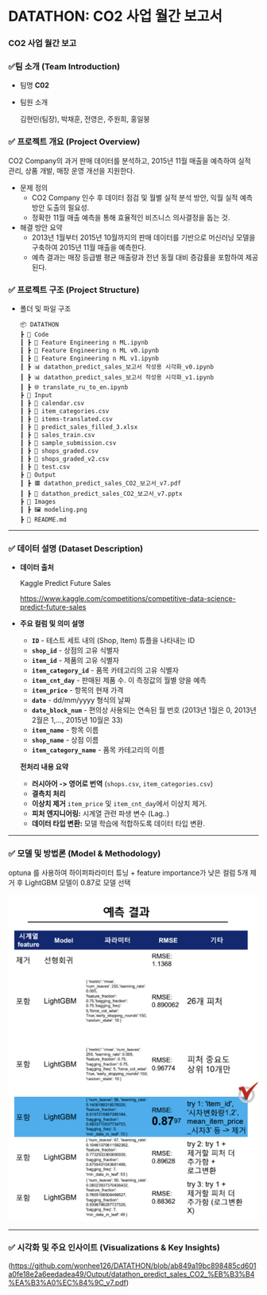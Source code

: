 # DATATHON: CO2 사업 월간 보고서



###  **CO2 사업 월간 보고**

### ✅**팀 소개 (Team Introduction)**

- 팀명 **C02**

- 팀원 소개

  김현민(팀장), 박채훈, 전영은, 주원희, 홍일붕



### ✅ 프로젝트 개요 (Project Overview)

CO2 Company의 과거 판매 데이터를 분석하고, 2015년 11월 매출을 예측하여 실적 관리, 상품 개발, 매장 운영 개선을 지원한다.

- 문제 정의
  - CO2 Company 인수 후 데이터 점검 및 월별 실적 분석 방안, 익월 실적 예측 방안 도출의 필요성.
  - 정확한 11월 매출 예측을 통해 효율적인 비즈니스 의사결정을 돕는 것.
- 해결 방안 요약
  - 2013년 1월부터 2015년 10월까지의 판매 데이터를 기반으로 머신러닝 모델을 구축하여 2015년 11월 매출을 예측한다.
  - 예측 결과는 매장 등급별 평균 매출량과 전년 동월 대비 증감률을 포함하여 제공된다.



### ✅ 프로젝트 구조 (Project Structure)

- 폴더 및 파일 구조

  ```
  📦 DATATHON
  ┣ 📂 Code
  ┃ ┣ 📘 Feature Engineering n ML.ipynb
  ┃ ┣ 📘 Feature Engineering n ML v0.ipynb
  ┃ ┣ 📘 Feature Engineering n ML v1.ipynb
  ┃ ┣ 📊 datathon_predict_sales_보고서 작성용 시각화_v0.ipynb
  ┃ ┣ 📊 datathon_predict_sales_보고서 작성용 시각화_v1.ipynb
  ┃ ┣ 🌐 translate_ru_to_en.ipynb
  ┣ 📂 Input
  ┃ ┣ 📄 calendar.csv
  ┃ ┣ 📄 item_categories.csv
  ┃ ┣ 📄 items-translated.csv
  ┃ ┣ 📄 predict_sales_filled_3.xlsx
  ┃ ┣ 📄 sales_train.csv
  ┃ ┣ 📄 sample_submission.csv
  ┃ ┣ 📄 shops_graded.csv
  ┃ ┣ 📄 shops_graded_v2.csv
  ┃ ┣ 📄 test.csv
  ┣ 📂 Output
  ┃ ┣ 🟥 datathon_predict_sales_CO2_보고서_v7.pdf
  ┃ ┣ 🧧 datathon_predict_sales_CO2_보고서_v7.pptx
  ┣ 📂 Images
  ┃ ┣ 🖼️ modeling.png
  ┣ 📄 README.md
  ```



------

### ✅ 데이터 설명 (Dataset Description)

- **데이터 출처**

  Kaggle Predict Future Sales 

  https://www.kaggle.com/competitions/competitive-data-science-predict-future-sales

  

- **주요 컬럼 및 의미 설명**

  - **`ID`** - 테스트 세트 내의 (Shop, Item) 튜플을 나타내는 ID
  - **`shop_id`** - 상점의 고유 식별자
  - **`item_id`** - 제품의 고유 식별자
  - **`item_category_id`** - 품목 카테고리의 고유 식별자
  - **`item_cnt_day`** - 판매된 제품 수. 이 측정값의 월별 양을 예측
  - **`item_price`** - 항목의 현재 가격
  - **`date`** - dd/mm/yyyy 형식의 날짜
  - **`date_block_num`** - 편의상 사용되는 연속된 월 번호 (2013년 1월은 0, 2013년 2월은 1,..., 2015년 10월은 33)
  - **`item_name`** - 항목 이름
  - **`shop_name`** - 상점 이름
  - **`item_category_name`** - 품목 카테고리의 이름

  

  **전처리 내용 요약**

  - **러시아어 -> 영어로 번역** (`shops.csv`, `item_categories.csv`)
  - **결측치 처리**
  - **이상치 제거** `item_price` 및 `item_cnt_day`에서 이상치 제거.
  - **피처 엔지니어링:** 시계열 관련 파생 변수 (Lag..)
  - **데이터 타입 변환:** 모델 학습에 적합하도록 데이터 타입 변환.



------

### ✅ 모델 및 방법론 (Model & Methodology)

optuna 를 사용하여 하이퍼파라미터 튜닝 + feature importance가 낮은 컬럼 5개 제거 후 LightGBM 모델이 0.87로 모델 선택

![modeling.png](./images/modeling.png)



------

### ✅ 시각화 및 주요 인사이트 (Visualizations & Key Insights)
(https://github.com/wonhee126/DATATHON/blob/ab849a19bc898485cd601a0fe18e2a6eedadea49/Output/datathon_predict_sales_CO2_%EB%B3%B4%EA%B3%A0%EC%84%9C_v7.pdf)
